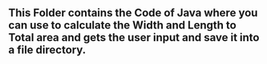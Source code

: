 ## This Folder contains the Code of Java where you can use to calculate the Width and Length to Total area and gets the user input and save it into a file directory.
